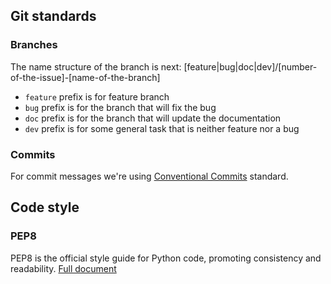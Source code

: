 ## Git standards

### Branches

The name structure of the branch is next: [feature|bug|doc|dev]/[number-of-the-issue]-[name-of-the-branch]

- `feature` prefix is for feature branch
- `bug` prefix is for the branch that will fix the bug
- `doc` prefix is for the branch that will update the documentation
- `dev` prefix is for some general task that is neither feature nor a bug

### Commits

For commit messages we're using [Conventional Commits](https://www.conventionalcommits.org/en/v1.0.0/#summary) standard.

## Code style

### PEP8
PEP8 is the official style guide for Python code, promoting consistency and readability.
[Full document](https://peps.python.org/pep-0008)
